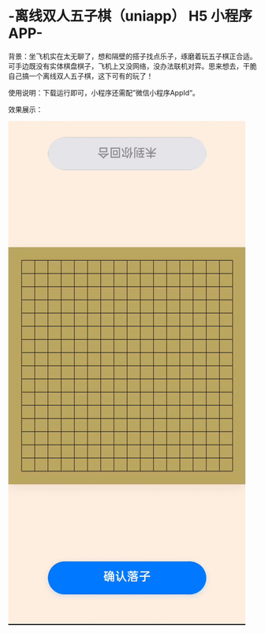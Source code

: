 # -离线双人五子棋（uniapp） H5 小程序 APP-

背景：坐飞机实在太无聊了，想和隔壁的搭子找点乐子，琢磨着玩五子棋正合适。可手边既没有实体棋盘棋子，飞机上又没网络，没办法联机对弈。思来想去，干脆自己搞一个离线双人五子棋，这下可有的玩了！

使用说明：下载运行即可，小程序还需配”微信小程序AppId“。

效果展示：



![动画展示](https://github.com/Tom-grb/Offline_Two_Player_Gomoku/blob/main/73f6941d2f8bfff4f27cdcdd1e629fe4-ezgif.com-crop.gif)   
